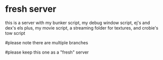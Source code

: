# fresh server 


this is a server with my bunker script, my debug window script, ej's and dex's els plus, my movie script, a streaming folder for textures, and crobie's tow script



#please note there are multiple branches 

#please keep this one as a "fresh" server
